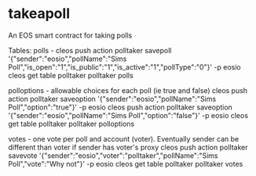# takeapoll
An EOS smart contract for taking polls

Tables:
polls - 
cleos push action polltaker savepoll '{"sender":"eosio","pollName":"Sims Poll","is_open":"1","is_public":"1","is_active":"1","pollType":"0"}' -p eosio
cleos get table polltaker polltaker polls

polloptions - allowable choices for each poll (ie true and false)
cleos push action polltaker saveoption '{"sender":"eosio","pollName":"Sims Poll","option":"true"}' -p eosio
cleos push action polltaker saveoption '{"sender":"eosio","pollName":"Sims Poll","option":"false"}' -p eosio
cleos get table polltaker polltaker polloptions

votes - one vote per poll and account (voter). Eventually sender can be different than voter if sender has voter's proxy
cleos push action polltaker savevote '{"sender":"eosio","voter":"polltaker","pollName":"Sims Poll","vote":"Why not"}' -p eosio
cleos get table polltaker polltaker votes
